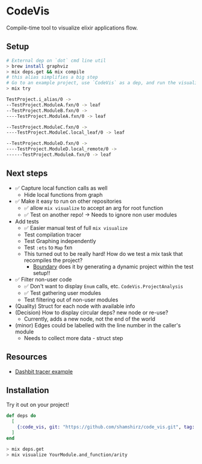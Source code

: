# CodeVis

Compile-time tool to visualize elixir applications flow.

## Setup

```bash
# External dep on `dot` cmd line util
> brew install graphviz
> mix deps.get && mix compile
# this alias simplifies a big step
# Go to an example project, use `CodeVis` as a dep, and run the visualize task
> mix try

TestProject.i_alias/0 ->
--TestProject.ModuleA.fxn/0 -> leaf
--TestProject.ModuleB.fxn/0 ->
----TestProject.ModuleA.fxn/0 -> leaf

--TestProject.ModuleC.fxn/0 ->
----TestProject.ModuleC.local_leaf/0 -> leaf

--TestProject.ModuleD.fxn/0 ->
----TestProject.ModuleD.local_remote/0 ->
------TestProject.ModuleA.fxn/0 -> leaf

```

## Next steps
* ✅ Capture local function calls as well
  * Hide local functions from graph
* ✅ Make it easy to run on other repositories
  * ✅ allow `mix visualize` to accept an arg for root function
  * ✅ Test on another repo! -> Needs to ignore non user modules
* Add tests
  * ✅ Easier manual test of full `mix visualize`
  * Test compilation tracer
  * Test Graphing independently
  * Test `:ets` to `Map` fxn
  * This turned out to be really hard! How do we test a mix task that recompiles the project?
    * [Boundary](https://github.com/sasa1977/boundary/blob/master/test/support/test_project.ex) does it by generating a dynamic project within the test setup!!
* ✅ Filter non-user code
  * ✅ Don't want to display `Enum` calls, etc. `CodeVis.ProjectAnalysis`
  * ✅ Test gathering user modules
  * Test filtering out of non-user modules
* (Quality) Struct for each node with available info
* (Decision) How to display circular deps? new node or re-use?
  * Currently, adds a new node, not the end of the world
* (minor) Edges could be labelled with the line number in the caller's module
  * Needs to collect more data - struct step


## Resources

* [Dashbit tracer example](https://gist.github.com/wojtekmach/4e04cbda82ba88af3f84c44ec746b7ca#file-import2alias-ex-L20)

## Installation

Try it out on your project!

```elixir
def deps do
  [
    {:code_vis, git: "https://github.com/shamshirz/code_vis.git", tag: "0.1"}
  ]
end
```

```bash
> mix deps.get
> mix visualize YourModule.and_function/arity
```
